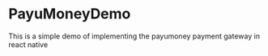 # PayuMoneyDemo
This is a simple demo of implementing the payumoney payment gateway in react native 
